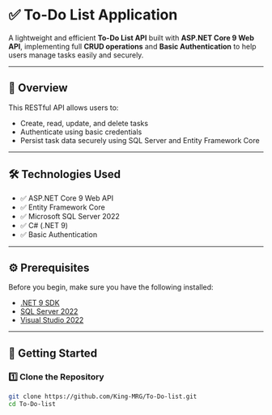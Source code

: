 # ✅ To-Do List Application

A lightweight and efficient **To-Do List API** built with **ASP.NET Core 9 Web API**, implementing full **CRUD operations** and **Basic Authentication** to help users manage tasks easily and securely.

---

## 📌 Overview

This RESTful API allows users to:
- Create, read, update, and delete tasks
- Authenticate using basic credentials
- Persist task data securely using SQL Server and Entity Framework Core

---

## 🛠 Technologies Used

- ✅ ASP.NET Core 9 Web API
- ✅ Entity Framework Core
- ✅ Microsoft SQL Server 2022
- ✅ C# (.NET 9)
- ✅ Basic Authentication

---

## ⚙️ Prerequisites

Before you begin, make sure you have the following installed:

- [.NET 9 SDK](https://dotnet.microsoft.com/download/dotnet/9.0)
- [SQL Server 2022](https://www.microsoft.com/en-us/sql-server/sql-server-downloads)
- [Visual Studio 2022](https://visualstudio.microsoft.com/)

---

## 🚀 Getting Started

### 1️⃣ Clone the Repository

```bash
git clone https://github.com/King-MRG/To-Do-list.git
cd To-Do-list
